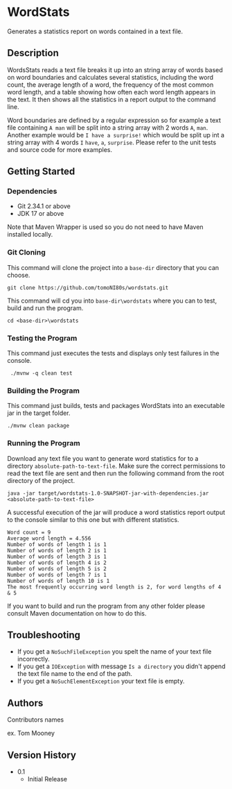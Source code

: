 # WordStats

Generates a statistics report on words contained in a text file.

## Description

WordsStats reads a text file breaks it up into an string array of words based on word boundaries and calculates several statistics, 
including the word count, the average length of a word, the frequency of the most common word length, and a table showing how often 
each word length appears in the text. It then shows all the statistics in a report output to the command line.

Word boundaries are defined by a regular expression so for example a text file containing `A man` will be split into a string array
with 2 words `A`, `man`. Another example would be `I have a surprise!` which would be split up int a string array with 4 words `I`
`have`, `a`, `surprise`. Please refer to the unit tests and source code for more examples.

## Getting Started

### Dependencies

* Git 2.34.1 or above
* JDK 17 or above

Note that Maven Wrapper is used so you do not need to have Maven installed locally.

### Git Cloning

This command will clone the project into a `base-dir` directory that you can choose. 

```
git clone https://github.com/tomoNI80s/wordstats.git
```
This command will cd you into `base-dir\wordstats` where you can
to test, build and run the program.

```
cd <base-dir>\wordstats
```
### Testing the Program

This command just executes the tests and displays only test failures in the console.

```
 ./mvnw -q clean test
```
### Building the Program

This command just builds, tests and packages WordStats into an executable jar in the target
folder.

```
./mvnw clean package
```
### Running the Program

Download any text file you want to generate word statistics for to a directory `absolute-path-to-text-file`. Make sure
the correct permissions to read the text file are sent and then run the following command from the root directory of 
the project.

```
java -jar target/wordstats-1.0-SNAPSHOT-jar-with-dependencies.jar <absolute-path-to-text-file>
```

A successful execution of the jar will produce a word statistics report output to the console similar to this
one but with different statistics.

```
Word count = 9
Average word length = 4.556
Number of words of length 1 is 1
Number of words of length 2 is 1
Number of words of length 3 is 1
Number of words of length 4 is 2
Number of words of length 5 is 2
Number of words of length 7 is 1
Number of words of length 10 is 1
The most frequently occurring word length is 2, for word lengths of 4 & 5
```
If you want to build and run the program from any other folder please consult Maven documentation on how to do this.

## Troubleshooting

* If you get a `NoSuchFileException` you spelt the name of your text file incorrectly.
* If you get a `IOException` with message `Is a directory` you didn't append the text file name to the end of the path.
* If you get a `NoSuchElementException` your text file is empty.

## Authors

Contributors names

ex. Tom Mooney 

## Version History

* 0.1
    * Initial Release